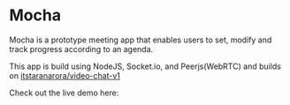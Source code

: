 # Mocha

Mocha is a prototype meeting app that enables users to set, modify and track progress according to an agenda.

This app is build using NodeJS, Socket.io, and Peerjs(WebRTC) and builds on [itstaranarora/video-chat-v1](https://github.com/itstaranarora/video-chat-v1)

Check out the live demo here: 